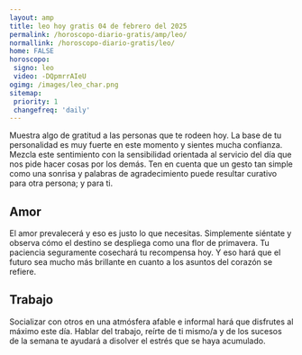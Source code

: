 ```yaml
---
layout: amp
title: leo hoy gratis 04 de febrero del 2025 
permalink: /horoscopo-diario-gratis/amp/leo/
normallink: /horoscopo-diario-gratis/leo/
home: FALSE
horoscopo:
 signo: leo
 video: -DQpmrrAIeU
ogimg: /images/leo_char.png
sitemap:
 priority: 1
 changefreq: 'daily'
---
```



Muestra algo de gratitud a las personas que te rodeen hoy. La base de tu personalidad es muy fuerte en este momento y sientes mucha confianza. Mezcla este sentimiento con la sensibilidad orientada al servicio del día que nos pide hacer cosas por los demás. Ten en cuenta que un gesto tan simple como una sonrisa y palabras de agradecimiento puede resultar curativo para otra persona; y para ti.

## Amor

El amor prevalecerá y eso es justo lo que necesitas. Simplemente siéntate y observa cómo el destino se despliega como una flor de primavera. Tu paciencia seguramente cosechará tu recompensa hoy. Y eso hará que el futuro sea mucho más brillante en cuanto a los asuntos del corazón se refiere.

## Trabajo

Socializar con otros en una atmósfera afable e informal hará que disfrutes al máximo este día. Hablar del trabajo, reírte de ti mismo/a y de los sucesos de la semana te ayudará a disolver el estrés que se haya acumulado.
